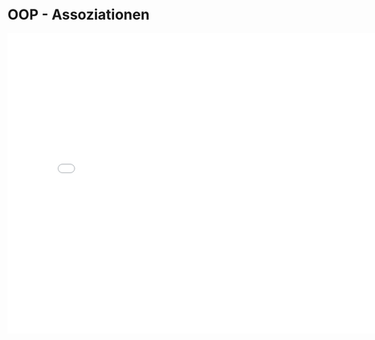 # OOP - Assoziationen
<p>
<iframe src="../_static/pdfs/t07_assoziationen.pdf" width="800" height="600" style="border: none;"></iframe>
</p>